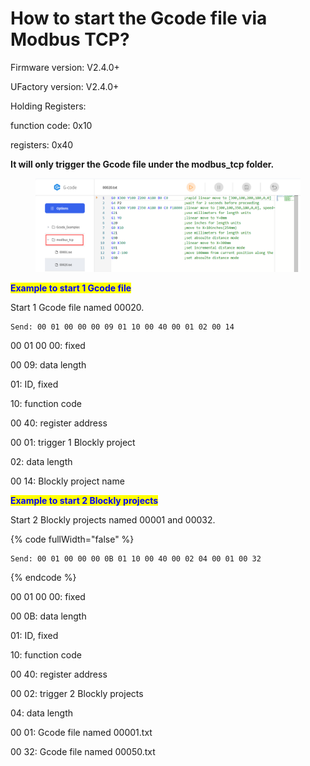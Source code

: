 # How to start the Gcode file via Modbus TCP?

Firmware version: V2.4.0+

UFactory version: V2.4.0+



Holding Registers:

function code: 0x10

registers: 0x40

**It will only trigger the Gcode file under the modbus\_tcp folder.**

<figure><img src=".gitbook/assets/image (1).png" alt=""><figcaption></figcaption></figure>



<mark style="color:blue;">**Example to start 1 Gcode file**</mark>

Start 1 Gcode file named 00020.

```
Send: 00 01 00 00 00 09 01 10 00 40 00 01 02 00 14
```

00 01 00 00: fixed

00 09: data length

01: ID, fixed

10: function code

00 40: register address

00 01: trigger 1 Blockly project

02: data length

00 14: Blockly project name



<mark style="color:blue;">**Example to start 2 Blockly projects**</mark>

Start 2 Blockly projects named 00001 and 00032.

{% code fullWidth="false" %}
```
Send: 00 01 00 00 00 0B 01 10 00 40 00 02 04 00 01 00 32
```
{% endcode %}

00 01 00 00: fixed

00 0B: data length

01: ID, fixed

10: function code

00 40: register address

00 02: trigger 2 Blockly projects

04: data length

00 01: Gcode file named 00001.txt

00 32: Gcode file named 00050.txt





